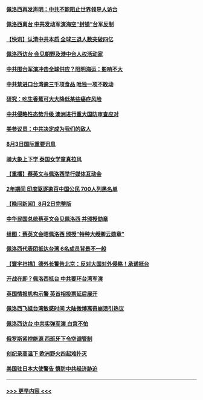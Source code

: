 #### [佩洛西再发声明：中共不能阻止世界领导人访台](../pages/prog202/a103494001.md?t=08040401) 
#### [佩洛西离台 中共发动军演海空“封锁”台军反制](../pages/prog202/a103494007.md?t=08040401) 
#### [【快讯】认清中共本质 全球三退人数突破四亿](../pages/prog202/a103494011.md?t=08040401) 
#### [佩洛西访台 会见朝野及港中台人权活动家](../pages/prog202/a103494005.md?t=08040401) 
#### [中共围台军演冲击全球供应？阳明海运：影响不大](../pages/prog202/a103493894.md?t=08040401) 
#### [中共禁进口台湾逾三千项食品 唯独一项不敢动](../pages/prog202/a103493829.md?t=08040401) 
#### [研究：吃生香蕉可大大降低某些癌症风险](../pages/prog202/a103493729.md?t=08040401) 
#### [中共侵略性态势升级 澳洲进行重大国防审查应对](../pages/prog202/a103493733.md?t=08040401) 
#### [美参议员：中共决定成为我们的敌人](../pages/prog202/a103493739.md?t=08040401) 
#### [8月3日国际重要讯息](../pages/prog202/a103493741.md?t=08040401) 
#### [骑大象上下学 泰国女学童真拉风](../pages/prog202/a103493623.md?t=08040401) 
#### [【重播】蔡英文与佩洛西举行媒体互动会](../pages/prog202/a103493186.md?t=08040401) 
#### [2年期间 印度驱逐逾百中国公民 700人列黑名单](../pages/prog202/a103493594.md?t=08040401) 
#### [【晚间新闻】8月2日完整版](../pages/prog202/a103493468.md?t=08040401) 
#### [中华民国总统蔡英文会见佩洛西 并颁授勋章](../pages/prog202/a103493486.md?t=08040401) 
#### [组图：蔡英文会晤佩洛西 颁授“特种大绶卿云勋章”](../pages/prog202/a103493509.md?t=08040401) 
#### [佩洛西代表团抵达台湾 6名成员背景不一般](../pages/prog202/a103493520.md?t=08040401) 
#### [【寰宇扫描】德外长警告北京：反对大国对外侵略！承诺挺台](../pages/prog202/a103493507.md?t=08040401) 
#### [开战在即？佩洛西抵台 中共要环台湾军演](../pages/prog202/a103493491.md?t=08040401) 
#### [英国情报机构示警 英首相投票延后展开](../pages/prog202/a103493462.md?t=08040401) 
#### [佩洛西飞抵台湾敏感时间 大陆微博离奇崩溃引热议](../pages/prog202/a103493427.md?t=08040401) 
#### [佩洛西访台 中共实弹军演 白宫不怕](../pages/prog202/a103493308.md?t=08040401) 
#### [俄罗斯紧控能源 西班牙下令空调管制](../pages/prog202/a103493312.md?t=08040401) 
#### [创纪录高温下 欧洲野火四起难扑灭](../pages/prog202/a103493314.md?t=08040401) 
#### [美国驻日本大使警告 慎防中共经济胁迫](../pages/prog202/a103493341.md?t=08040401) 

----
#### [ >>> 更早内容 <<< ](../indexes/prog202-earlier.md)

